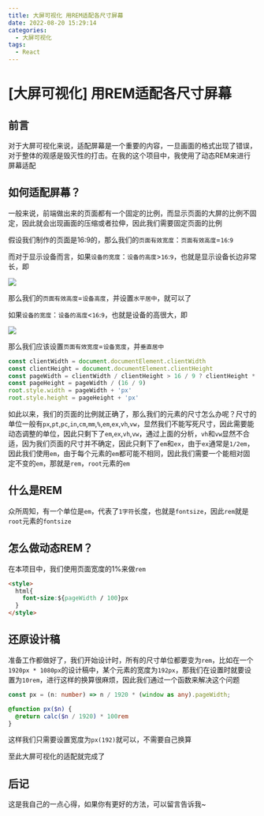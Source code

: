 ```yaml
---
title: 大屏可视化 用REM适配各尺寸屏幕
date: 2022-08-20 15:29:14
categories:
  - 大屏可视化
tags: 
  - React
---
```



# \[大屏可视化] 用REM适配各尺寸屏幕

## 前言

对于大屏可视化来说，适配屏幕是一个重要的内容，一旦画面的格式出现了错误，对于整体的观感是毁灭性的打击。在我的这个项目中，我使用了动态REM来进行屏幕适配

## 如何适配屏幕？

一般来说，前端做出来的页面都有一个固定的比例，而显示页面的大屏的比例不固定，因此就会出现画面的压缩或者拉伸，因此我们需要固定页面的比例

假设我们制作的页面是16:9的，那么我们的`页面有效宽度`：`页面有效高度`=`16`:`9`

而对于显示设备而言，如果`设备的宽度`：`设备的高度`>`16`:`9`，也就是显示设备长边非常长，即

![](https://img.bald3r.wang/img/20220819160004.png)

那么我们的`页面有效高度`=`设备高度`，并设置`水平居中`，就可以了

如果`设备的宽度`：`设备的高度`<`16`:`9`，也就是设备的高很大，即

![](https://img.bald3r.wang/img/20220819160325.png)

那么我们应该设置`页面有效宽度`=`设备宽度`，并`垂直居中`

```javascript
const clientWidth = document.documentElement.clientWidth
const clientHeight = document.documentElement.clientHeight
const pageWidth = clientWidth / clientHeight > 16 / 9 ? clientHeight * 16 / 9 : clientWidth
const pageHeight = pageWidth / (16 / 9)
root.style.width = pageWidth + 'px'
root.style.height = pageHeight + 'px'

```

如此以来，我们的页面的比例就正确了，那么我们的元素的尺寸怎么办呢？尺寸的单位一般有`px`,`pt`,`pc`,`in`,`cm`,`mm`,`%`,`em`,`ex`,`vh`,`vw`，显然我们不能写死尺寸，因此需要能动态调整的单位，因此只剩下了`em`,`ex`,`vh`,`vw`，通过上面的分析，`vh`和`vw`显然不合适，因为我们页面的尺寸并不确定，因此只剩下了`em`和`ex`，由于`ex`通常是`1/2em`，因此我们使用`em`，由于每个元素的`em`都可能不相同，因此我们需要一个能相对固定不变的`em`，那就是`rem`，`root`元素的`em`

## 什么是REM

众所周知，有一个单位是`em`，代表了`1字符`长度，也就是`fontsize`，因此`rem`就是`root`元素的`fontsize`

## 怎么做动态REM？

在本项目中，我们使用页面宽度的1%来做`rem`

```html
<style>
  html{
    font-size:${pageWidth / 100}px
  }
</style>
```

## 还原设计稿

准备工作都做好了，我们开始设计时，所有的尺寸单位都要变为`rem`，比如在一个`1920px * 1080px`的设计稿中，某个元素的宽度为`192px`，那我们在设置时就要设置为`10rem`，进行这样的换算很麻烦，因此我们通过一个函数来解决这个问题

```typescript
const px = (n: number) => n / 1920 * (window as any).pageWidth;
```

```sass&#x20;(scss)&#x20;
@function px($n) {
  @return calc($n / 1920) * 100rem
}
```

这样我们只需要设置宽度为`px(192)`就可以，不需要自己换算

至此大屏可视化的适配就完成了

## 后记

这是我自己的一点心得，如果你有更好的方法，可以留言告诉我\~
